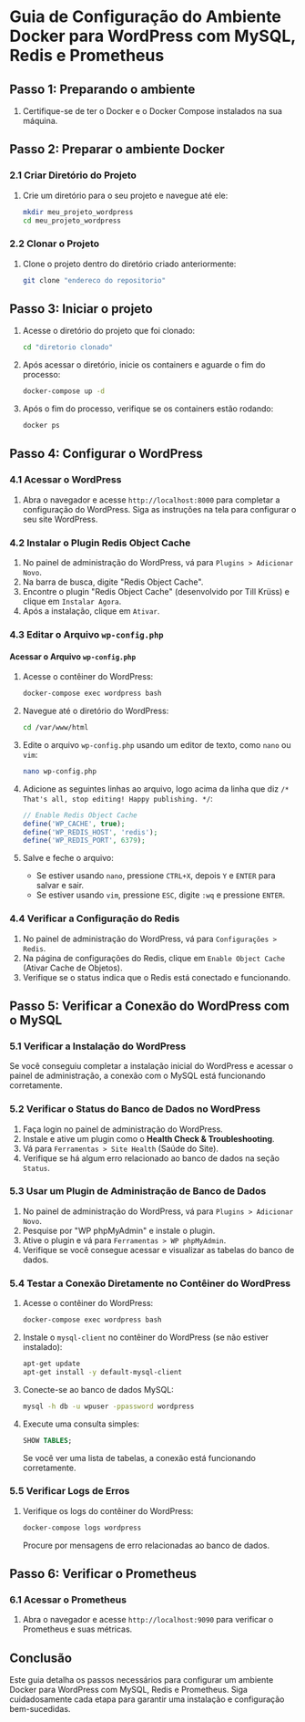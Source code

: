 # Guia de Configuração do Ambiente Docker para WordPress com MySQL, Redis e Prometheus

## Passo 1: Preparando o ambiente

1. Certifique-se de ter o Docker e o Docker Compose instalados na sua máquina.

## Passo 2: Preparar o ambiente Docker

### 2.1 Criar Diretório do Projeto

1. Crie um diretório para o seu projeto e navegue até ele:
   ```bash
   mkdir meu_projeto_wordpress
   cd meu_projeto_wordpress
   ```

### 2.2 Clonar o Projeto

1. Clone o projeto dentro do diretório criado anteriormente:
   ```bash
   git clone "endereco do repositorio"
   ```

## Passo 3: Iniciar o projeto

1. Acesse o diretório do projeto que foi clonado:
   ```bash
   cd "diretorio clonado"
   ```
2. Após acessar o diretório, inicie os containers e aguarde o fim do processo:
   ```bash
   docker-compose up -d
   ```
3. Após o fim do processo, verifique se os containers estão rodando:
   ```bash
   docker ps
   ```

## Passo 4: Configurar o WordPress

### 4.1 Acessar o WordPress

1. Abra o navegador e acesse `http://localhost:8000` para completar a configuração do WordPress. Siga as instruções na tela para configurar o seu site WordPress.

### 4.2 Instalar o Plugin Redis Object Cache

1. No painel de administração do WordPress, vá para `Plugins > Adicionar Novo`.
2. Na barra de busca, digite "Redis Object Cache".
3. Encontre o plugin "Redis Object Cache" (desenvolvido por Till Krüss) e clique em `Instalar Agora`.
4. Após a instalação, clique em `Ativar`.

### 4.3 Editar o Arquivo `wp-config.php`

#### Acessar o Arquivo `wp-config.php`

1. Acesse o contêiner do WordPress:
    ```bash
    docker-compose exec wordpress bash
    ```

2. Navegue até o diretório do WordPress:
    ```bash
    cd /var/www/html
    ```

3. Edite o arquivo `wp-config.php` usando um editor de texto, como `nano` ou `vim`:
    ```bash
    nano wp-config.php
    ```

4. Adicione as seguintes linhas ao arquivo, logo acima da linha que diz `/* That's all, stop editing! Happy publishing. */`:

    ```php
    // Enable Redis Object Cache
    define('WP_CACHE', true);
    define('WP_REDIS_HOST', 'redis');
    define('WP_REDIS_PORT', 6379);
    ```

5. Salve e feche o arquivo:
    - Se estiver usando `nano`, pressione `CTRL+X`, depois `Y` e `ENTER` para salvar e sair.
    - Se estiver usando `vim`, pressione `ESC`, digite `:wq` e pressione `ENTER`.

### 4.4 Verificar a Configuração do Redis

1. No painel de administração do WordPress, vá para `Configurações > Redis`.
2. Na página de configurações do Redis, clique em `Enable Object Cache` (Ativar Cache de Objetos).
3. Verifique se o status indica que o Redis está conectado e funcionando.

## Passo 5: Verificar a Conexão do WordPress com o MySQL

### 5.1 Verificar a Instalação do WordPress

Se você conseguiu completar a instalação inicial do WordPress e acessar o painel de administração, a conexão com o MySQL está funcionando corretamente.

### 5.2 Verificar o Status do Banco de Dados no WordPress

1. Faça login no painel de administração do WordPress.
2. Instale e ative um plugin como o **Health Check & Troubleshooting**.
3. Vá para `Ferramentas > Site Health` (Saúde do Site).
4. Verifique se há algum erro relacionado ao banco de dados na seção `Status`.

### 5.3 Usar um Plugin de Administração de Banco de Dados

1. No painel de administração do WordPress, vá para `Plugins > Adicionar Novo`.
2. Pesquise por "WP phpMyAdmin" e instale o plugin.
3. Ative o plugin e vá para `Ferramentas > WP phpMyAdmin`.
4. Verifique se você consegue acessar e visualizar as tabelas do banco de dados.

### 5.4 Testar a Conexão Diretamente no Contêiner do WordPress

1. Acesse o contêiner do WordPress:
    ```bash
    docker-compose exec wordpress bash
    ```

2. Instale o `mysql-client` no contêiner do WordPress (se não estiver instalado):
    ```bash
    apt-get update
    apt-get install -y default-mysql-client
    ```

3. Conecte-se ao banco de dados MySQL:
    ```bash
    mysql -h db -u wpuser -ppassword wordpress
    ```

4. Execute uma consulta simples:
    ```sql
    SHOW TABLES;
    ```

    Se você ver uma lista de tabelas, a conexão está funcionando corretamente.

### 5.5 Verificar Logs de Erros

1. Verifique os logs do contêiner do WordPress:
    ```bash
    docker-compose logs wordpress
    ```

    Procure por mensagens de erro relacionadas ao banco de dados.

## Passo 6: Verificar o Prometheus

### 6.1 Acessar o Prometheus

1. Abra o navegador e acesse `http://localhost:9090` para verificar o Prometheus e suas métricas.

## Conclusão

Este guia detalha os passos necessários para configurar um ambiente Docker para WordPress com MySQL, Redis e Prometheus. Siga cuidadosamente cada etapa para garantir uma instalação e configuração bem-sucedidas.
